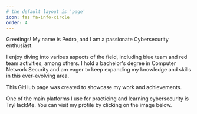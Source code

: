```yaml
---
# the default layout is 'page'
icon: fas fa-info-circle
order: 4
---
```


Greetings! My name is Pedro, and I am a passionate Cybersecurity enthusiast.

I enjoy diving into various aspects of the field, including blue team and red team activities, among others. I hold a bachelor's degree in Computer Network Security and am eager to keep expanding my knowledge and skills in this ever-evolving area.

This GitHub page was created to showcase my work and achievements.

One of the main platforms I use for practicing and learning cybersecurity is TryHackMe. You can visit my profile by clicking on the image below.
<script src="https://tryhackme.com/badge/392066"></script> 

